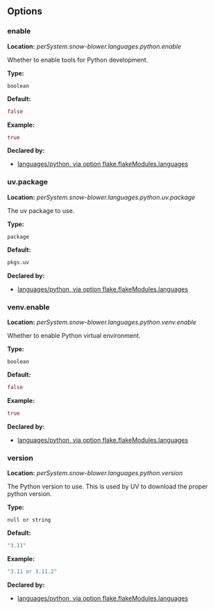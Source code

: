 ## Options

### enable
**Location:** *perSystem.snow-blower.languages.python.enable*

Whether to enable tools for Python development.

**Type:**

`boolean`

**Default:**
```nix
false
```

**Example:**

```nix
true
```

**Declared by:**

- [languages/python, via option flake.flakeModules.languages](https://github.com/use-the-fork/snow-blower/tree/main/modules/languages/python/default.nix)


### uv.package
**Location:** *perSystem.snow-blower.languages.python.uv.package*

The uv package to use.

**Type:**

`package`

**Default:**
```nix
pkgs.uv
```

**Declared by:**

- [languages/python, via option flake.flakeModules.languages](https://github.com/use-the-fork/snow-blower/tree/main/modules/languages/python/default.nix)


### venv.enable
**Location:** *perSystem.snow-blower.languages.python.venv.enable*

Whether to enable Python virtual environment.

**Type:**

`boolean`

**Default:**
```nix
false
```

**Example:**

```nix
true
```

**Declared by:**

- [languages/python, via option flake.flakeModules.languages](https://github.com/use-the-fork/snow-blower/tree/main/modules/languages/python/default.nix)


### version
**Location:** *perSystem.snow-blower.languages.python.version*

The Python version to use.
This is used by UV to download the proper python version.


**Type:**

`null or string`

**Default:**
```nix
"3.11"
```

**Example:**

```nix
"3.11 or 3.11.2"
```

**Declared by:**

- [languages/python, via option flake.flakeModules.languages](https://github.com/use-the-fork/snow-blower/tree/main/modules/languages/python/default.nix)

